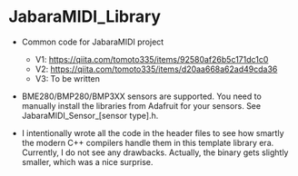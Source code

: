 # JabaraMIDI_Library

* Common code for JabaraMIDI project
  * V1: https://qiita.com/tomoto335/items/92580af26b5c171dc1c0
  * V2: https://qiita.com/tomoto335/items/d20aa668a62ad49cda36
  * V3: To be written

* BME280/BMP280/BMP3XX sensors are supported.
  You need to manually install the libraries from Adafruit for your sensors. See JabaraMIDI_Sensor_[sensor type].h.

* I intentionally wrote all the code in the header files to see how smartly the modern C++ compilers handle them in this template library era. Currently, I do not see any drawbacks. Actually, the binary gets slightly smaller, which was a nice surprise.